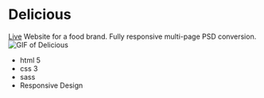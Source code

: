 # Delicious
[Live](https://vt1022.github.io/delicious/)
Website for a food brand. Fully responsive multi-page PSD conversion.
![GIF of Delicious](https://i.imgur.com/2HQWqlo.gif)
* html 5
* css 3
* sass
* Responsive Design
